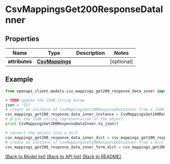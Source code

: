 # CsvMappingsGet200ResponseDataInner


## Properties
Name | Type | Description | Notes
------------ | ------------- | ------------- | -------------
**attributes** | [**CsvMappings**](CsvMappings.md) |  | [optional] 

## Example

```python
from openapi_client.models.csv_mappings_get200_response_data_inner import CsvMappingsGet200ResponseDataInner

# TODO update the JSON string below
json = "{}"
# create an instance of CsvMappingsGet200ResponseDataInner from a JSON string
csv_mappings_get200_response_data_inner_instance = CsvMappingsGet200ResponseDataInner.from_json(json)
# print the JSON string representation of the object
print CsvMappingsGet200ResponseDataInner.to_json()

# convert the object into a dict
csv_mappings_get200_response_data_inner_dict = csv_mappings_get200_response_data_inner_instance.to_dict()
# create an instance of CsvMappingsGet200ResponseDataInner from a dict
csv_mappings_get200_response_data_inner_form_dict = csv_mappings_get200_response_data_inner.from_dict(csv_mappings_get200_response_data_inner_dict)
```
[[Back to Model list]](../README.md#documentation-for-models) [[Back to API list]](../README.md#documentation-for-api-endpoints) [[Back to README]](../README.md)


